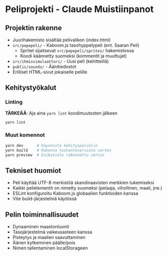 # Peliprojekti - Claude Muistiinpanot

## Projektin rakenne
- Juurihakemisto sisältää pelivalikon (index.html)
- `src/pepepeli/` - Kaboom.js tasohyppelypeli (ent. Saaran Peli)
  - Spritet sijaitsevat `src/pepepeli/sprites/` hakemistossa
  - Koodi käännetty suomeksi (kommentit ja muuttujat)
- `src/ihmissimulaattori/` - Uusi peli (kehitteillä)
- `public/sounds/` - Äänitiedostot
- Erilliset HTML-sivut jokaiselle pelille

## Kehitystyökalut

### Linting
**TÄRKEÄÄ**: Aja aina `yarn lint` koodimuutosten jälkeen
```bash
yarn lint
```

### Muut komennot
```bash
yarn dev      # Käynnistä kehityspalvelin
yarn build    # Rakenna tuotantoversiota varten
yarn preview  # Esikatsele rakennettu versio
```

## Tekniset huomiot
- Peli käyttää UTF-8 merkistöä skandinaavisten merkkien tukemiseksi
- Kaikki pelielementit on nimetty suomeksi (pelaaja, vihollinen, maali, jne.)
- ESLint konfiguroitu Kaboom.js globaalien funktioiden kanssa
- Vite build-järjestelmä käytössä

## Pelin toiminnallisuudet
- Dynaaminen maastonluonti
- Tasojärjestelmä vaikeusasteen kanssa
- Pisteytys ja maalien saavuttaminen
- Äänen kytkeminen päälle/pois
- Nimen tallentaminen localStorageen
